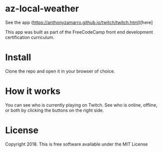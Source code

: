 # az-local-weather

See the app (https://anthonyzamarro.github.io/twitch/twitch.html)[here]


This app was built as part of the FreeCodeCamp front end development certification curriculum.

# Install

Clone the repo and open it in your browser of choice.

# How it works

You can see who is currently playing on Twitch. See who is online, offline, or both by clicking the buttons on the right side. 

# License
Copyright 2018. This is free software available under the MIT License
